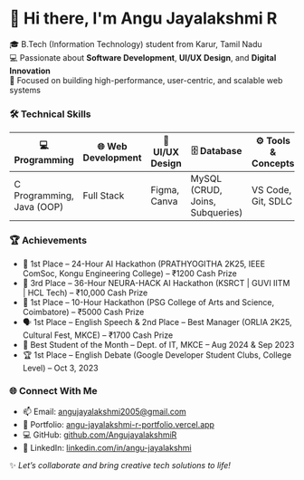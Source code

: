 # 👋 Hi there, I'm Angu Jayalakshmi R

🎓 B.Tech (Information Technology) student from Karur, Tamil Nadu  
💻 Passionate about **Software Development**, **UI/UX Design**, and **Digital Innovation**  
🚀 Focused on building high-performance, user-centric, and scalable web systems

### 🛠️ Technical Skills

| 💻 Programming | 🌐 Web Development | 🎨 UI/UX Design | 🗄️ Database | ⚙️ Tools & Concepts |
| ------------- | ------------------ | --------------- | ------------ | ------------------ |
| C Programming, Java (OOP) | Full Stack | Figma, Canva | MySQL (CRUD, Joins, Subqueries) | VS Code, Git, SDLC |

### 🏆 Achievements

- 🥇 1st Place – 24-Hour AI Hackathon (PRATHYOGITHA 2K25, IEEE ComSoc, Kongu Engineering College) – ₹1200 Cash Prize  
- 🥉 3rd Place – 36-Hour NEURA-HACK AI Hackathon (KSRCT | GUVI IITM | HCL Tech) – ₹10,000 Cash Prize  
- 🥇 1st Place – 10-Hour Hackathon (PSG College of Arts and Science, Coimbatore) – ₹5000 Cash Prize  
- 🗣️ 1st Place – English Speech & 2nd Place – Best Manager (ORLIA 2K25, Cultural Fest, MKCE) – ₹1700 Cash Prize  
- 🏅 Best Student of the Month – Dept. of IT, MKCE – Aug 2024 & Sep 2023  
- 🏆 1st Place – English Debate (Google Developer Student Clubs, College Level) – Oct 3, 2023  

### 🌐 Connect With Me

- 📫 Email: [angujayalakshmi2005@gmail.com](mailto:angujayalakshmi2005@gmail.com)  
- 💼 Portfolio: [angu-jayalakshmi-r-portfolio.vercel.app](https://angu-jayalakshmi-r-portfolio.vercel.app)  
- 💻 GitHub: [github.com/AngujayalakshmiR](https://github.com/AngujayalakshmiR)  
- 🔗 LinkedIn: [linkedin.com/in/angu-jayalakshmi](https://www.linkedin.com/in/angu-jayalakshmi)

✨ *Let’s collaborate and bring creative tech solutions to life!*
